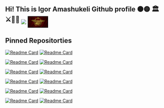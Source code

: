 ## Hi! This is Igor Amashukeli Github profile ⚫🟡   🏛️⚔️📜🏺 <img src="https://github.com/IgorAmashukeli/IgorAmashukeli/blob/main/ancap.gif" width="65" height="auto" align="middle"> <img src="https://github.com/IgorAmashukeli/IgorAmashukeli/blob/main/spqr.gif" width="65" height="auto" align="middle">

<!--
**IgorAmashukeli/IgorAmashukeli** is a ✨ _special_ ✨ repository because its `README.md` (this file) appears on your GitHub profile.

Here are some ideas to get you started:

- 🔭 I’m currently working on ...
- 🌱 I’m currently learning ...
- 👯 I’m looking to collaborate on ...
- 🤔 I’m looking for help with ...
- 💬 Ask me about ...
- 📫 How to reach me: ...
- 😄 Pronouns: ...
- ⚡ Fun fact: ...
-->

## Pinned Repositorties


[![Readme Card](https://github-readme-stats.vercel.app/api/pin/?username=IgorAmashukeli&repo=Hdlbits)](https://github.com/IgorAmashukeli/Hdlbits) [![Readme Card](https://github-readme-stats.vercel.app/api/pin/?username=IgorAmashukeli&repo=Nand-2-Tetris)](https://github.com/IgorAmashukeli/Nand-2-Tetris) 

[![Readme Card](https://github-readme-stats.vercel.app/api/pin/?username=IgorAmashukeli&repo=OS)](https://github.com/IgorAmashukeli/OS) [![Readme Card](https://github-readme-stats.vercel.app/api/pin/?username=IgorAmashukeli&repo=Cpp)](https://github.com/IgorAmashukeli/Cpp)


[![Readme Card](https://github-readme-stats.vercel.app/api/pin/?username=IgorAmashukeli&repo=Neetcode)](https://github.com/IgorAmashukeli/Neetcode) [![Readme Card](https://github-readme-stats.vercel.app/api/pin/?username=IgorAmashukeli&repo=concurrency)](https://github.com/IgorAmashukeli/concurrency)


[![Readme Card](https://github-readme-stats.vercel.app/api/pin/?username=IgorAmashukeli&repo=MySQL)](https://github.com/IgorAmashukeli/MySQL) [![Readme Card](https://github-readme-stats.vercel.app/api/pin/?username=IgorAmashukeli&repo=Bestcode)](https://github.com/IgorAmashukeli/Bestcode)



 [![Readme Card](https://github-readme-stats.vercel.app/api/pin/?username=IgorAmashukeli&repo=AR-application)](https://github.com/IgorAmashukeli/AR-application) [![Readme Card](https://github-readme-stats.vercel.app/api/pin/?username=IgorAmashukeli&repo=MathLean)](https://github.com/IgorAmashukeli/MathLean)



[![Readme Card](https://github-readme-stats.vercel.app/api/pin/?username=IgorAmashukeli&repo=GalaxyRegression)](https://github.com/IgorAmashukeli/GalaxyRegression) [![Readme Card](https://github-readme-stats.vercel.app/api/pin/?username=IgorAmashukeli&repo=NumberOfClusters)](https://github.com/IgorAmashukeli/NumberOfClusters)



